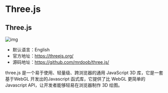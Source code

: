 # Three.js

## Three.js

![img](/images/javascript/three/10001.png)

- 默认语言：English
- 官方地址：https://threejs.org/
- 源码地址：https://github.com/mrdoob/three.js/

three.js 是一个易于使用、轻量级、跨浏览器的通用 JavaScript 3D 库，它是一套基于WebGL 开发出的Javascript 函式库，它提供了比 WebGL 更简单的Javascript API，让开发者能够轻易在浏览器制作 3D 绘图。